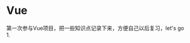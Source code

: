 # Vue
第一次参与Vue项目，把一些知识点记录下来，方便自己以后复习，let's go<br>
1.<style rel="stylesheet/scss" lang="scss" scoped><br>
这句话的意思是vue文件style标签使用scss，scoped表示样式作用于当下的模块，很好的实现了样式私有化的目的<br>
2.@include clearfix;<br>
清除浮动，详见http://www.ruanyifeng.com/blog/2012/11/compass.html<br>
3.mapState 工具函数会将 store 中的 state 映射到局部计算属性中,mapGetters 工具函数会将 store 中的 getter 映射到局部计算属性中,mapActions 工具函数会将 store 中的 dispatch 方法映射到组件的 methods 中,mapMutations 工具函数会将 store 中的 commit 方法映射到组件的 methods 中,详见：http://www.imooc.com/article/14741<br>
4.双向绑定的时候用v-model='',没有:model='';<br>
5.当需要在<input>中利用v-model绑定Vuex store中的state时，一种办法是在<input>中绑定 value，然后侦听input或者change事件，在事件回调中调用action，
  另一种办法是使用带有setter的双向绑定计算属性。第二种办法更加简洁，推荐第二种。https://vuex.vuejs.org/zh-cn/forms.html<br>
6.当需要在组件中获取模板中的某个元素节点时，使用ref属性，方法见CSS3Animaton组件<br>
7.Vue中的计算属性和侦听属性是针对Vue实例上的数据变动的，css中定义的动态样式貌似无法监听？<br>
8.当Vue打包上线的时候，可能会出现资源无法加载的情况，这时需要去检查组件中资源加载路径或设置打包配置文件(config/index.js)<br>
9.绑定img元素的src时，用<img v-bind:src='',更多知识点移步https://www.jianshu.com/p/f82c5ecbd3a5
 






